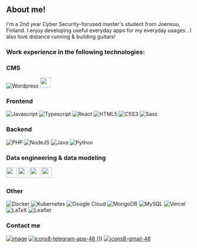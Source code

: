 ## About me!

I'm a 2nd year Cyber Security-focused master's student from Joensuu, Finland. I enjoy developing useful everyday apps for my everyday usages . I also love distance running & building guitars! 

### Work experience in the following technologies:

### CMS

![Wordpress](https://img.shields.io/badge/Wordpress-21759B?style=for-the-badge&logo=wordpress&logoColor=white)
<img src="https://img.shields.io/badge/-Liferay-blue" height="28" />


### Frontend

![Javascript](https://img.shields.io/badge/javascript-%23323330.svg?style=for-the-badge&logo=javascript&logoColor=%23F7DF1E) 
![Typescript](https://shields.io/badge/TypeScript-3178C6?style=for-the-badge&logo=TypeScript&logoColor=FFF) 
![React](https://img.shields.io/badge/React-61DAFB?style=for-the-badge&logo=React&logoColor=black)
![HTML5](https://img.shields.io/badge/html5-%23E34F26.svg?style=for-the-badge&logo=html5&logoColor=white)
![CSS3](https://img.shields.io/badge/css3-%231572B6.svg?style=for-the-badge&logo=css3&logoColor=white)
![Sass](https://img.shields.io/badge/Sass-CC6699?style=for-the-badge&logo=Sass&logoColor=white)

### Backend

![PHP](https://img.shields.io/badge/php-%23777BB4.svg?style=for-the-badge&logo=php&logoColor=white)
![NodeJS](https://img.shields.io/badge/node.js-6DA55F?style=for-the-badge&logo=node.js&logoColor=white)
![Java](https://img.shields.io/badge/Java-ED8B00?style=for-the-badge&logoColor=white) 
![Python](https://img.shields.io/badge/python-3670A0?style=for-the-badge&logo=python&logoColor=white)

### Data engineering & data modeling
<div style="display: inline-block">
<img src="https://img.shields.io/badge/-WhereScape%20RED-red" height="28" />
<img src="https://img.shields.io/badge/-WhereScape%203D-blue" height="28" />
<img src="https://img.shields.io/badge/PowerBI-F2C811?style=for-the-badge&logo=Power%20BI&logoColor=white" height="28" />
<img src="https://img.shields.io/badge/-Snowflake-blue" height="28" />
</div>

### Other

![Docker](https://img.shields.io/badge/docker-%230db7ed.svg?style=for-the-badge&logo=docker&logoColor=white)
![Kubernetes](https://img.shields.io/badge/kubernetes-%23326ce5.svg?style=for-the-badge&logo=kubernetes&logoColor=white)
![Google Cloud](https://img.shields.io/badge/GoogleCloud-%234285F4.svg?style=for-the-badge&logo=google-cloud&logoColor=white)
![MongoDB](https://img.shields.io/badge/MongoDB-%234ea94b.svg?style=for-the-badge&logo=mongodb&logoColor=white)
![MySQL](https://img.shields.io/badge/mysql-%2300f.svg?style=for-the-badge&logo=mysql&logoColor=white)
![Vercel](https://img.shields.io/badge/Vercel-black?style=for-the-badge&logo=vercel&logoColor=white) ![LaTeX](https://img.shields.io/badge/LaTex-008080?style=for-the-badge&logo=LaTeX&logoColor=white) 
![Leaflet](https://img.shields.io/badge/Leaflet-199900?style=for-the-badge&logo=Leaflet&logoColor=white)

### Contact me
[![image](https://user-images.githubusercontent.com/72581705/144093004-9ed6b658-c668-4673-91ab-37374d838d5d.png)][1] [![icons8-telegram-app-48 (1)](https://user-images.githubusercontent.com/72581705/144093652-4659db15-2278-47d1-817d-d68449f62296.png)][2] [![icons8-gmail-48](https://user-images.githubusercontent.com/72581705/149047734-f01f9f63-62da-41cf-833e-d18a6ac5a823.png)][3]


[1]:https://www.linkedin.com/in/eetukarttunen/
[2]: https://t.me/eetukarttunen
[3]: mailto:eetu.a.karttunen@gmail.com
